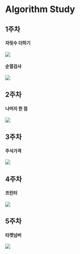---
---

# Algorithm Study
## 1주차
#### 자릿수 더하기
![](C:\Users\82108\Desktop\Algorithm1.png)
#### 순열검사
![](C:\Users\82108\Desktop\Algorithm1_1.png)

## 2주차
#### 나머지 한 점
![](C:\Users\82108\Desktop\Algorithm2.png)

## 3주차
#### 주식가격
![](C:\Users\82108\Desktop\Algorithm3.png)

## 4주차
#### 프린터
![](C:\Users\82108\Desktop\Algorithm4.png)

## 5주차
#### 타켓넘버
![](C:\Users\82108\Desktop\Algorithm5.png)
